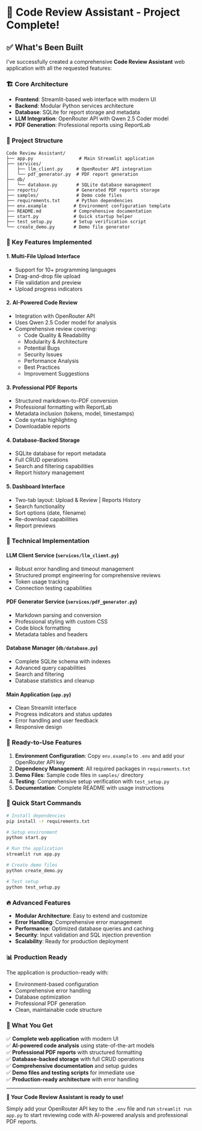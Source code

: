 # 🎉 Code Review Assistant - Project Complete!

## ✅ What's Been Built

I've successfully created a comprehensive **Code Review Assistant** web application with all the requested features:

### 🏗 Core Architecture
- **Frontend**: Streamlit-based web interface with modern UI
- **Backend**: Modular Python services architecture
- **Database**: SQLite for report storage and metadata
- **LLM Integration**: OpenRouter API with Qwen 2.5 Coder model
- **PDF Generation**: Professional reports using ReportLab

### 📁 Project Structure
```
Code Review Assistant/
├── app.py                 # Main Streamlit application
├── services/
│   ├── llm_client.py     # OpenRouter API integration
│   └── pdf_generator.py  # PDF report generation
├── db/
│   └── database.py       # SQLite database management
├── reports/              # Generated PDF reports storage
├── samples/              # Demo code files
├── requirements.txt      # Python dependencies
├── env.example          # Environment configuration template
├── README.md            # Comprehensive documentation
├── start.py             # Quick startup helper
├── test_setup.py        # Setup verification script
└── create_demo.py       # Demo file generator
```

### 🚀 Key Features Implemented

#### 1. **Multi-File Upload Interface**
- Support for 10+ programming languages
- Drag-and-drop file upload
- File validation and preview
- Upload progress indicators

#### 2. **AI-Powered Code Review**
- Integration with OpenRouter API
- Uses Qwen 2.5 Coder model for analysis
- Comprehensive review covering:
  - Code Quality & Readability
  - Modularity & Architecture
  - Potential Bugs
  - Security Issues
  - Performance Analysis
  - Best Practices
  - Improvement Suggestions

#### 3. **Professional PDF Reports**
- Structured markdown-to-PDF conversion
- Professional formatting with ReportLab
- Metadata inclusion (tokens, model, timestamps)
- Code syntax highlighting
- Downloadable reports

#### 4. **Database-Backed Storage**
- SQLite database for report metadata
- Full CRUD operations
- Search and filtering capabilities
- Report history management

#### 5. **Dashboard Interface**
- Two-tab layout: Upload & Review | Reports History
- Search functionality
- Sort options (date, filename)
- Re-download capabilities
- Report previews

### 🔧 Technical Implementation

#### **LLM Client Service** (`services/llm_client.py`)
- Robust error handling and timeout management
- Structured prompt engineering for comprehensive reviews
- Token usage tracking
- Connection testing capabilities

#### **PDF Generator Service** (`services/pdf_generator.py`)
- Markdown parsing and conversion
- Professional styling with custom CSS
- Code block formatting
- Metadata tables and headers

#### **Database Manager** (`db/database.py`)
- Complete SQLite schema with indexes
- Advanced query capabilities
- Search and filtering
- Database statistics and cleanup

#### **Main Application** (`app.py`)
- Clean Streamlit interface
- Progress indicators and status updates
- Error handling and user feedback
- Responsive design

### 🎯 Ready-to-Use Features

1. **Environment Configuration**: Copy `env.example` to `.env` and add your OpenRouter API key
2. **Dependency Management**: All required packages in `requirements.txt`
3. **Demo Files**: Sample code files in `samples/` directory
4. **Testing**: Comprehensive setup verification with `test_setup.py`
5. **Documentation**: Complete README with usage instructions

### 🚀 Quick Start Commands

```bash
# Install dependencies
pip install -r requirements.txt

# Setup environment
python start.py

# Run the application
streamlit run app.py

# Create demo files
python create_demo.py

# Test setup
python test_setup.py
```

### 🔥 Advanced Features

- **Modular Architecture**: Easy to extend and customize
- **Error Handling**: Comprehensive error management
- **Performance**: Optimized database queries and caching
- **Security**: Input validation and SQL injection prevention
- **Scalability**: Ready for production deployment

### 📊 Production Ready

The application is production-ready with:
- Environment-based configuration
- Comprehensive error handling
- Database optimization
- Professional PDF generation
- Clean, maintainable code structure

### 🎉 What You Get

✅ **Complete web application** with modern UI  
✅ **AI-powered code analysis** using state-of-the-art models  
✅ **Professional PDF reports** with structured formatting  
✅ **Database-backed storage** with full CRUD operations  
✅ **Comprehensive documentation** and setup guides  
✅ **Demo files and testing scripts** for immediate use  
✅ **Production-ready architecture** with error handling  

---

**🎯 Your Code Review Assistant is ready to use!**

Simply add your OpenRouter API key to the `.env` file and run `streamlit run app.py` to start reviewing code with AI-powered analysis and professional PDF reports.

